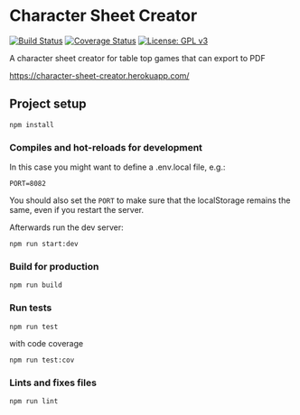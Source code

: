 #  Character Sheet Creator
[![Build Status](https://travis-ci.org/L-Bolz/character-sheet-creator.svg?branch=master)](https://travis-ci.org/L-Bolz/character-sheet-creator)
[![Coverage Status](https://coveralls.io/repos/github/L-Bolz/character-sheet-creator/badge.svg?branch=master)](https://coveralls.io/github/L-Bolz/character-sheet-creator?branch=master)
[![License: GPL v3](https://img.shields.io/badge/License-GPLv3-blue.svg)](https://www.gnu.org/licenses/gpl-3.0)

A character sheet creator for table top games that can export to PDF

https://character-sheet-creator.herokuapp.com/

## Project setup
```
npm install
```

### Compiles and hot-reloads for development
In this case you might want to define a .env.local file, e.g.:
```
PORT=8082
```
You should also set the `PORT` to make sure that the localStorage remains the same, even if you restart the server.

Afterwards run the dev server:
```
npm run start:dev
```

### Build for production
```
npm run build
```

### Run tests
```
npm run test
```

with code coverage

```
npm run test:cov
```

### Lints and fixes files
```
npm run lint
```
